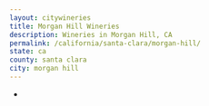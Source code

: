 ```yaml
---
layout: citywineries
title: Morgan Hill Wineries
description: Wineries in Morgan Hill, CA
permalink: /california/santa-clara/morgan-hill/
state: ca
county: santa clara
city: morgan hill
---
```

-
